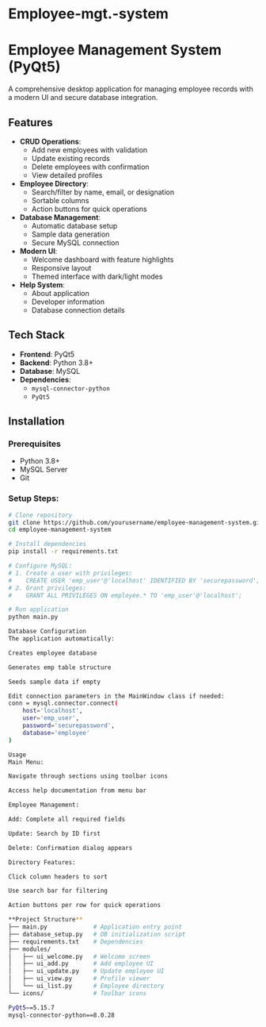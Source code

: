 # Employee-mgt.-system
# Employee Management System (PyQt5)



A comprehensive desktop application for managing employee records with a modern UI and secure database integration.


## Features

- **CRUD Operations**:
  - Add new employees with validation
  - Update existing records
  - Delete employees with confirmation
  - View detailed profiles
- **Employee Directory**:
  - Search/filter by name, email, or designation
  - Sortable columns
  - Action buttons for quick operations
- **Database Management**:
  - Automatic database setup
  - Sample data generation
  - Secure MySQL connection
- **Modern UI**:
  - Welcome dashboard with feature highlights
  - Responsive layout
  - Themed interface with dark/light modes
- **Help System**:
  - About application
  - Developer information
  - Database connection details

## Tech Stack

- **Frontend**: PyQt5
- **Backend**: Python 3.8+
- **Database**: MySQL
- **Dependencies**: 
  - `mysql-connector-python`
  - `PyQt5`

## Installation

### Prerequisites
- Python 3.8+
- MySQL Server
- Git

### Setup Steps:
```bash
# Clone repository
git clone https://github.com/yourusername/employee-management-system.git
cd employee-management-system

# Install dependencies
pip install -r requirements.txt

# Configure MySQL:
# 1. Create a user with privileges:
#    CREATE USER 'emp_user'@'localhost' IDENTIFIED BY 'securepassword';
# 2. Grant privileges:
#    GRANT ALL PRIVILEGES ON employee.* TO 'emp_user'@'localhost';

# Run application
python main.py

Database Configuration
The application automatically:

Creates employee database

Generates emp table structure

Seeds sample data if empty

Edit connection parameters in the MainWindow class if needed:
conn = mysql.connector.connect(
    host='localhost',
    user='emp_user',
    password='securepassword',
    database='employee'
)

Usage
Main Menu:

Navigate through sections using toolbar icons

Access help documentation from menu bar

Employee Management:

Add: Complete all required fields

Update: Search by ID first

Delete: Confirmation dialog appears

Directory Features:

Click column headers to sort

Use search bar for filtering

Action buttons per row for quick operations

**Project Structure**
├── main.py             # Application entry point
├── database_setup.py   # DB initialization script
├── requirements.txt    # Dependencies
├── modules/
│   ├── ui_welcome.py   # Welcome screen
│   ├── ui_add.py       # Add employee UI
│   ├── ui_update.py    # Update employee UI
│   ├── ui_view.py      # Profile viewer
│   └── ui_list.py      # Employee directory
└── icons/              # Toolbar icons

PyQt5==5.15.7
mysql-connector-python==8.0.28
